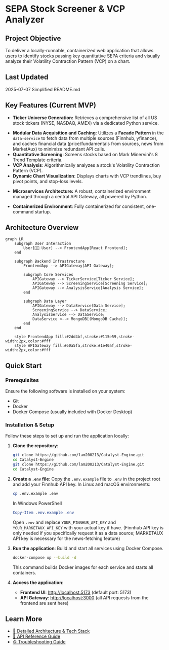 # SEPA Stock Screener & VCP Analyzer

## Project Objective
To deliver a locally-runnable, containerized web application that allows users to identify stocks passing key quantitative SEPA criteria and visually analyze their Volatility Contraction Pattern (VCP) on a chart.

## Last Updated
2025-07-07
Simplified README.md

## Key Features (Current MVP)
* **Ticker Universe Generation:** Retrieves a comprehensive list of all US stock tickers (NYSE, NASDAQ, AMEX) via a dedicated Python service. 
- **Modular Data Acquisition and Caching**: Utilizes a **Facade Pattern** in the `data-service` to fetch data from multiple sources (Finnhub, yfinance), and caches financial data (price/fundamentals from sources, news from MarketAux) to minimize redundant API calls.  
- **Quantitative Screening**: Screens stocks based on Mark Minervini's 8 Trend Template criteria.
- **VCP Analysis**: Algorithmically analyzes a stock's Volatility Contraction Pattern (VCP).
- **Dynamic Chart Visualization**: Displays charts with VCP trendlines, buy pivot points, and stop-loss levels.
* **Microservices Architecture:** A robust, containerized environment managed through a central API Gateway, all powered by Python.
- **Containerized Environment**: Fully containerized for consistent, one-command startup.

## Architecture Overview
```mermaid
graph LR
    subgraph User Interaction
        User[👩‍💻 User] --> FrontendApp[React Frontend];
    end

    subgraph Backend Infrastructure
        FrontendApp --> APIGateway[API Gateway];
        
        subgraph Core Services
            APIGateway --> TickerService[Ticker Service];
            APIGateway --> ScreeningService[Screening Service];
            APIGateway --> AnalysisService[Analysis Service];
        end

        subgraph Data Layer
            APIGateway --> DataService[Data Service];
            ScreeningService --> DataService;
            AnalysisService --> DataService;
            DataService <--> MongoDB[(MongoDB Cache)];
        end
    end

    style FrontendApp fill:#2dd4bf,stroke:#115e59,stroke-width:2px,color:#fff
    style APIGateway fill:#60a5fa,stroke:#1e40af,stroke-width:2px,color:#fff
```

## Quick Start

### Prerequisites
Ensure the following software is installed on your system:
- Git
- Docker
- Docker Compose (usually included with Docker Desktop)

### Installation & Setup
Follow these steps to set up and run the application locally:

1. **Clone the repository**:
   ```bash
   git clone https://github.com/lam200213/Catalyst-Engine.git
   cd Catalyst-Engine
   git clone https://github.com/lam200213/Catalyst-Engine.git
   cd Catalyst-Engine
   ```

2. **Create a `.env` file**:
   Copy the `.env.example` file to `.env` in the project root and add your Finnhub API key.
   In Linux and macOS environments:
   ```bash
   cp .env.example .env
   ```

   In Windows PowerShell
   ``` PowerShell
   Copy-Item .env.example .env
   ```

   Open `.env` and replace `YOUR_FINNHUB_API_KEY` and `YOUR_MARKETAUX_API_KEY` with your actual key if have. (Finnhub API key is only needed if you specifically request it as a data source; MARKETAUX API key is necessary for the news-fetching feature)

3. **Run the application**:
   Build and start all services using Docker Compose.
   ```bash
   docker-compose up --build -d
   ```
   This command builds Docker images for each service and starts all containers.

4. **Access the application**:
   - **Frontend UI**: [http://localhost:5173](http://localhost:5173) (default port: 5173)
   - **API Gateway**: [http://localhost:3000](http://localhost:3000) (all API requests from the frontend are sent here)

## Learn More
- [🔗 Detailed Architecture & Tech Stack](./docs/ARCHITECTURE.md)
- [📖 API Reference Guide](./docs/API_REFERENCE.md)
- [⚙️ Troubleshooting Guide](./docs/TROUBLESHOOTING.md)
